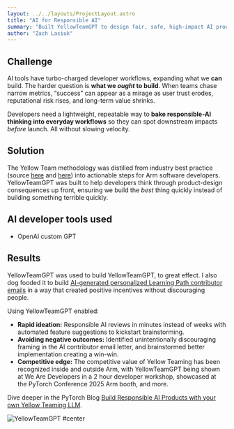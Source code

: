 ```yaml
---
layout: ../../layouts/ProjectLayout.astro
title: "AI for Responsible AI"
summary: "Built YellowTeamGPT to design fair, safe, high-impact AI products at Arm - and upskilled our ecosystem."
author: "Zach Lasiuk"
---
```


## Challenge

AI tools have turbo-charged developer workflows, expanding what we **can** build. The harder question is **what we *ought* to build**. When teams chase narrow metrics, “success” can appear as a mirage as user trust erodes, reputational risk rises, and long-term value shrinks.

Developers need a lightweight, repeatable way to **bake responsible-AI thinking into everyday workflows** so they can spot downstream impacts *before* launch. All without slowing velocity.

## Solution

The Yellow Team methodology was distilled from industry best practice (source [here](https://consilienceproject.org/development-in-progress/) and [here](https://www.humanetech.com/course)) into actionable steps for Arm software developers. YellowTeamGPT was built to help developers think through product-design consequences up front, ensuring we build the *best* thing quickly instead of building something terrible quickly.

## AI developer tools used

- OpenAI custom GPT

## Results

YellowTeamGPT was used to build YellowTeamGPT, to great effect. I also dog fooded it to build [AI-generated personalized Learning Path contributor emails](/projects/learning-path-email-report) in a way that created positive incentives without discouraging people.

Using YellowTeamGPT enabled:
* **Rapid ideation:** Responsible AI reviews in minutes instead of weeks with automated feature suggestions to kickstart brainstorming.
* **Avoiding negative outcomes:** Identified unintentionally discouraging framing in the AI contributor email letter, and brainstormed better implementation creating a win-win.
* **Competitive edge:** The competitive value of Yellow Teaming has been recognized inside and outside Arm, with YellowTeamGPT being shown at We Are Developers in a 2 hour developer workshop, showcased at the PyTorch Conference 2025 Arm booth, and more.

Dive deeper in the PyTorch Blog [Build Responsible AI Products with your own Yellow Teaming LLM](https://pytorch.org/blog/build-responsible-ai-products-with-your-own-yellow-teaming-llm/).

![YellowTeamGPT #center](_images/yellowteamgpt.avif)







